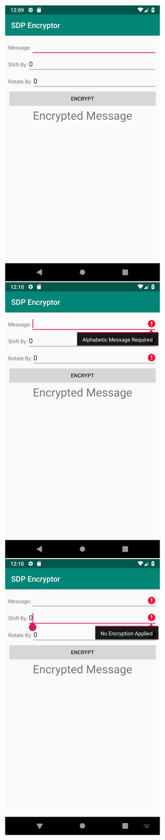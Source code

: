 ![Error 1](img/default.png)
![Alphabetic Message Required](img/AMR.png)
![No Encryption Applied](img/NEA.png)
